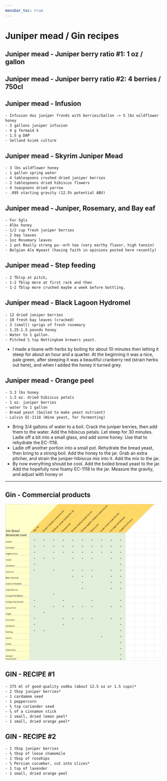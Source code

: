 ```yaml
---
menubar_toc: true
---
```


# Juniper mead / Gin recipes

## Juniper mead - Juniper berry ratio #1: 1 oz / gallon

## Juniper mead - Juniper berry ratio #2: 4 berries / 750cl

## Juniper mead - Infusion
    - Infusion 4oz juniper fronds with berries/Gallon -> 5 lbs wildflower honey
    - 3 gallons juniper infusion
    - 4 g fermaid k
    - 1.5 g DAP
    - Selland kviek culture

## Juniper mead - Skyrim Juniper Mead
    - 3 lbs wildflower honey
    - 1 gallon spring water
    - 4 tablespoons crushed dried juniper berries
    - 2 tablespoons dried hibiscus flowers
    - 4 teaspoons dried yarrow
    - .095 starting gravity (12.5% potential ABV)

## Juniper mead - Juniper, Rosemary, and Bay eaf
    - For 5gls
    - 8lbs honey
    - 1/2 cup fresh juniper berries
    - 2 bay leaves
    - 1oz Rosemary leaves
    - 1 pot Really strong pu--erh tea (very earthy flavor, high tannin)
    - Belgian Ale Wyeast (having faith in opinions posted here recently)

## Juniper mead - Step feeding
    - 2 Tblsp at pitch, 
    - 1-2 Tblsp more at first rack and then 
    - 1-2 Tblsp more crushed maybe a week before bottling.

## Juniper mead - Black Lagoon Hydromel
    - 12 dried juniper berries
    - 10 fresh bay leaves (cracked)
    - 3 (small) sprigs of fresh rosemary
    - 1.25-1.5 pounds honey
    - Water to 1 gallon.
    - Pitched ½ tsp Nottingham brewers yeast.

- I made a tisane with herbs by boiling for about 10 minutes then letting it steep for about an hour and a quarter. At the beginning it was a nice, pale green, after steeping it was a beautiful cranberry red (strain herbs out here), and when I added the honey it turned grey.

## Juniper mead - Orange peel
    - 3.3 lbs honey
    - 1.5 oz. dried hibiscus petals
    - 1 oz. juniper berries
    - water to 1 gallon
    - Bread yeast (boiled to make yeast nutrient)
    - Lalvin EC-1118 (Wine yeast, for fermenting)

- Bring 3/4 gallons of water to a boil. Crack the juniper berries, then add them to the water. Add the hibiscus petals. Let steep for 30 minutes. Ladle off a bit into a small glass, and add some honey. Use that to rehydrate the EC-1118.
- Ladle off another portion into a small pot. Rehydrate the bread yeast, then bring to a strong boil. Add the honey to the jar. Grab an extra pitcher, and strain the juniper-hibiscus mix into it. Add the mix to the jar.
- By now everything should be cool. Add the boiled bread yeast to the jar. Add the hopefully now foamy EC-1118 to the jar. Measure the gravity, and adjust with honey or


---- 

## Gin - Commercial products
![recipes-1024x1019](Pictures/recipes-1024x1019.png)

## GIN - RECIPE #1
    - 375 ml of good-quality vodka (about 12.5 oz or 1.5 cups)*
    - 2 tbsp juniper berries*
    - 1 cardamom seed
    - 1 peppercorn
    - ½ tsp coriander seed
    - ¼ of a cinnamon stick
    - 1 small, dried lemon peel*
    - 1 small, dried orange peel*

## GIN - RECIPE #2
    - 1 tbsp juniper berries
    - ½ tbsp of loose chamomile
    - 1 tbsp of rosehips
    - ½ Persian cucumber, cut into slices*
    - 1 tsp of lavender
    - 1 small, dried orange peel
